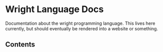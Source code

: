 # Wright Language Docs 
Documentation about the wright programming language. 
This lives here currently, but should eventually be rendered into a website or something.

## Contents
